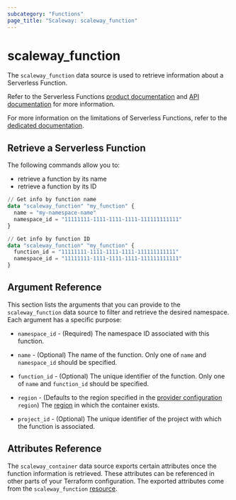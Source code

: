 ```yaml
---
subcategory: "Functions"
page_title: "Scaleway: scaleway_function"
---
```


# scaleway_function

The `scaleway_function` data source is used to retrieve information about a Serverless Function.

Refer to the Serverless Functions [product documentation](https://www.scaleway.com/en/docs/serverless/functions/) and [API documentation](https://www.scaleway.com/en/developers/api/serverless-functions/) for more information.

For more information on the limitations of Serverless Functions, refer to the [dedicated documentation](https://www.scaleway.com/en/docs/compute/functions/reference-content/functions-limitations/).

## Retrieve a Serverless Function

The following commands allow you to:

- retrieve a function by its name
- retrieve a function by its ID

```terraform
// Get info by function name
data "scaleway_function" "my_function" {
  name = "my-namespace-name"
  namespace_id = "11111111-1111-1111-1111-111111111111"
}

// Get info by function ID
data "scaleway_function" "my_function" {
  function_id = "11111111-1111-1111-1111-111111111111"
  namespace_id = "11111111-1111-1111-1111-111111111111"
}
```

## Argument Reference

This section lists the arguments that you can provide to the `scaleway_function` data source to filter and retrieve the desired namespace. Each argument has a specific purpose:

- `namespace_id` - (Required) The namespace ID associated with this function.

- `name` - (Optional) The name of the function. Only one of `name` and `namespace_id` should be specified.

- `function_id` - (Optional) The unique identifier of the function. Only one of `name` and `function_id` should be specified.

- `region` - (Defaults to the region specified in the [provider configuration](../index.md#region) `region`) The [region](../guides/regions_and_zones.md#regions) in which the container exists.

- `project_id` - (Optional) The unique identifier of the project with which the function is associated.

## Attributes Reference

The `scaleway_container` data source exports certain attributes once the function information is retrieved. These attributes can be referenced in other parts of your Terraform configuration. The exported attributes come from the `scaleway_function` [resource](../resources/function.md).
